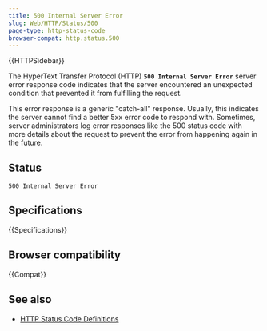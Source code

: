 ```yaml
---
title: 500 Internal Server Error
slug: Web/HTTP/Status/500
page-type: http-status-code
browser-compat: http.status.500
---
```


{{HTTPSidebar}}

The HyperText Transfer Protocol (HTTP) **`500 Internal Server Error`** server error response code indicates that the server encountered an unexpected condition that prevented it from fulfilling the request.

This error response is a generic "catch-all" response. Usually, this indicates the server cannot find a better 5xx error code to respond with. Sometimes, server administrators log error responses like the 500 status code with more details about the request to prevent the error from happening again in the future.

## Status

```http
500 Internal Server Error
```

## Specifications

{{Specifications}}

## Browser compatibility

{{Compat}}

## See also

- [HTTP Status Code Definitions](https://httpwg.org/specs/rfc9110.html#status.500)
